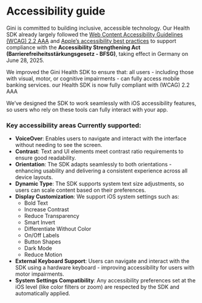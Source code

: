 Accessibility guide
=============================

Gini is committed to building inclusive, accessible technology. Our Health SDK already largely followed the [Web Content Accessibility Guidelines (WCAG) 2.2 AAA](https://www.w3.org/TR/WCAG22/) and [Apple’s accessibility best practices](https://developer.apple.com/accessibility/) to support compliance with the **Accessibility Strengthening Act (Barrierefreiheitsstärkungsgesetz - BFSG)**, taking effect in Germany on June 28, 2025.

We improved the Gini Health SDK to ensure that:
all users - including those with visual, motor, or cognitive impairments - can fully access mobile banking services.
our Health SDK is now fully compliant with (WCAG) 2.2 AAA

We’ve designed the SDK to work seamlessly with iOS accessibility features, so users who rely on these tools can fully interact with your app.

### Key accessibility areas Currently supported:
 - **VoiceOver**: Enables users to navigate and interact with the interface without needing to see the screen.
 - **Contrast**: Text and UI elements meet contrast ratio requirements to ensure good readability.
 - **Orientation**: The SDK adapts seamlessly to both orientations - enhancing usability and delivering a consistent experience across all device layouts.
 - **Dynamic Type**: The SDK supports system text size adjustments, so users can scale content based on their preferences.
 - **Display Customization**: We support iOS system settings such as:
    - Bold Text
    - Increase Contrast
    - Reduce Transparency
    - Smart Invert
    - Differentiate Without Color
    - On/Off Labels
    - Button Shapes
    - Dark Mode
    - Reduce Motion
 - **External Keyboard Support**: Users can navigate and interact with the SDK using a hardware keyboard - improving accessibility for users with motor impairments.
 - **System Settings Compatibility**: Any accessibility preferences set at the iOS level (like color filters or zoom) are respected by the SDK and automatically applied.